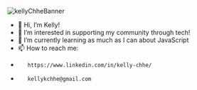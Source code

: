 ![kellyChheBanner](https://user-images.githubusercontent.com/102538779/165001823-c29e0527-fd38-4a48-be71-9a53bd2e2780.png)



- 👋 Hi, I’m Kelly!
- 👀 I’m interested in supporting my community through tech!
- 🌱 I’m currently learning as much as I can about JavaScript
- 📫 How to reach me: 
-        https://www.linkedin.com/in/kelly-chhe/
-        kellykchhe@gmail.com

<!---
kellychhe/kellychhe is a ✨ special ✨ repository because its `README.md` (this file) appears on your GitHub profile.
You can click the Preview link to take a look at your changes.
--->
